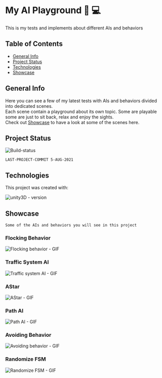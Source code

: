 # My AI Playground :robot: :computer:
This is my tests and implements about different AIs and behaviors

## Table of Contents

* [General Info](#General-Info)
* [Project Status](#Project-Status)
* [Technologies](#Technologies)
* [Showcase](#Showcase)

## General Info

Here you can see a few of my latest tests with AIs and behaviors divided into dedicated scenes.\
Each scene contain a playground about its own topic. Some are playable some are just to sit back, relax and enjoy the sights.\
Check out [Showcase](#Showcase) to have a look at some of the scenes here.

## Project Status

![Build-status](https://img.shields.io/badge/build-passing-green)

```
LAST-PROJECT-COMMIT 5-AUG-2021
```

## Technologies

This project was created with:

![unity3D - version](https://img.shields.io/badge/Unity3D-v2019.04.0f1-blue)

## Showcase
`Some of the AIs and behaviors you will see in this project`

### Flocking Behavior
![Flocking behavior - GIF](https://user-images.githubusercontent.com/44708223/129005245-439c74ce-cb7b-4026-947a-771e51d6c8ae.gif)

### Traffic System AI
![Traffic system AI - GIF](https://user-images.githubusercontent.com/44708223/129005259-aff01797-656a-4f3f-a8c8-9ec7360e8389.gif)

### AStar
![AStar - GIF](https://user-images.githubusercontent.com/44708223/129005239-8b6b02a0-091b-4fc0-9ccf-31efdaa015f3.gif)

### Path AI
![Path AI - GIF](https://user-images.githubusercontent.com/44708223/129005248-18c48995-5681-405a-8a56-57896b33b7a2.gif)

### Avoiding Behavior
![Avoiding behavior - GIF](https://user-images.githubusercontent.com/44708223/129005243-fdd2a22f-5cc3-4a7f-92d3-68b7fd9abb74.gif)

### Randomize FSM
![Randomize FSM - GIF](https://user-images.githubusercontent.com/44708223/129006906-7e3083cd-4c3d-4474-9f5c-b8eff05b5ff7.gif)
